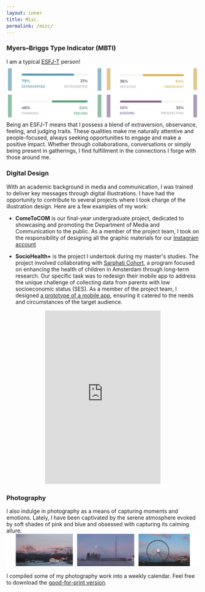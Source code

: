 ```yaml
---
layout: inner
title: Misc.
permalink: /misc/
---
```

### Myers–Briggs Type Indicator (MBTI)
I am a typical [ESFJ-T](https://www.16personalities.com/esfj-personality) person!
![My MBTI](/img/MBTI.png)
Being an ESFJ-T means that I possess a blend of extraversion, observance, feeling, and judging traits. These qualities make me naturally attentive and people-focused, always seeking opportunities to engage and make a positive impact. Whether through collaborations, conversations or simply being present in gatherings, I find fulfillment in the connections I forge with those around me.

### Digital Design
With an academic background in media and communication, I was trained to deliver key messages through digital illustrations. I have had the opportunity to contribute to several projects where I took charge of the illustration design. Here are a few examples of my work:

- **ComeToCOM** is our final-year undergraduate project, dedicated to showcasing and promoting the Department of Media and Communication to the public. As a member of the project team, I took on the responsibility of designing all the graphic materials for our [Instagram account](https://www.instagram.com/come_to_com?igsh=MWNqZHBuYmZoNDgwNw==)

- **SocioHealth+** is the project I undertook during my master's studies. The project involved collaborating with [Sarphati Cohort](https://www.sarphaticohort.nl/en/), a program focused on enhancing the health of children in Amsterdam through long-term research. Our specific task was to redesign their mobile app to address the unique challenge of collecting data from parents with low socioeconomic status (SES). As a member of the project team, I designed [a prototype of a mobile app](https://www.figma.com/proto/ab2OMRHgFlVZuy2LuCAMjv/Sarphati?type=design&node-id=70-167&t=ZHdvOAdFWkugrKv4-0&scaling=scale-down&page-id=1%3A3509&starting-point-node-id=70%3A167), ensuring it catered to the needs and circumstances of the target audience.
<div align="center"><iframe style="border: 1px solid rgba(0, 0, 0, 0.1);" width="300" height="450" display = "block" margin="0 auto" src="https://www.figma.com/embed?embed_host=share&url=https%3A%2F%2Fwww.figma.com%2Fproto%2Fab2OMRHgFlVZuy2LuCAMjv%2FSarphati%3Ftype%3Ddesign%26node-id%3D38-136%26t%3DDW0Lvq5ijkzKOyjr-1%26scaling%3Dscale-down%26page-id%3D1%253A3509%26starting-point-node-id%3D70%253A167%26mode%3Ddesign" allowfullscreen></iframe></div>

### Photography
I also indulge in photography as a means of capturing moments and emotions. Lately, I have been captivated by the serene atmosphere evoked by soft shades of pink and blue and obsessed with capturing its calming allure. 
![pink and blue vibe](/img/PinkBlue.png)

I compiled some of my photography work into a weekly calendar. Feel free to download the [good-for-print version](https://drive.google.com/file/d/1F6sl_bpiZ71OoGUSD-MQrsHQEdFBSow1/view?usp=sharing).

